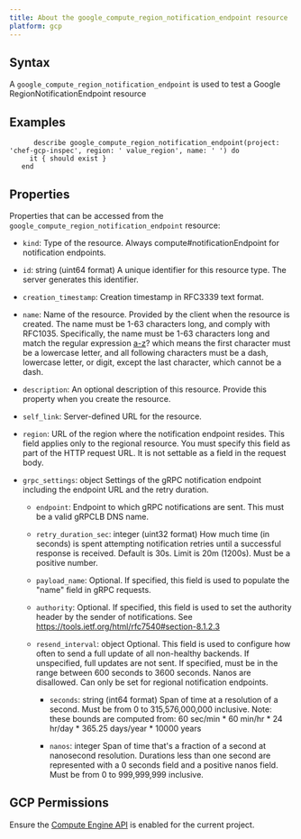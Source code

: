 ```yaml
---
title: About the google_compute_region_notification_endpoint resource
platform: gcp
---
```


## Syntax
A `google_compute_region_notification_endpoint` is used to test a Google RegionNotificationEndpoint resource

## Examples
```
      describe google_compute_region_notification_endpoint(project: 'chef-gcp-inspec', region: ' value_region', name: ' ') do
     it { should exist }
   end
```

## Properties
Properties that can be accessed from the `google_compute_region_notification_endpoint` resource:


  * `kind`: Type of the resource. Always compute#notificationEndpoint for notification endpoints. 

  * `id`: string (uint64 format) A unique identifier for this resource type. The server generates this identifier. 

  * `creation_timestamp`: Creation timestamp in RFC3339 text format. 

  * `name`: Name of the resource. Provided by the client when the resource is created. The name must be 1-63 characters long, and comply with RFC1035. Specifically, the name must be 1-63 characters long and match the regular expression [a-z]([-a-z0-9]*[a-z0-9])? which means the first character must be a lowercase letter, and all following characters must be a dash, lowercase letter, or digit, except the last character, which cannot be a dash. 

  * `description`: An optional description of this resource. Provide this property when you create the resource. 

  * `self_link`: Server-defined URL for the resource. 

  * `region`: URL of the region where the notification endpoint resides. This field applies only to the regional resource. You must specify this field as part of the HTTP request URL. It is not settable as a field in the request body. 

  * `grpc_settings`: object Settings of the gRPC notification endpoint including the endpoint URL and the retry duration. 

    * `endpoint`: Endpoint to which gRPC notifications are sent. This must be a valid gRPCLB DNS name. 

    * `retry_duration_sec`: integer (uint32 format) How much time (in seconds) is spent attempting notification retries until a successful response is received. Default is 30s. Limit is 20m (1200s). Must be a positive number. 

    * `payload_name`: Optional. If specified, this field is used to populate the "name" field in gRPC requests. 

    * `authority`: Optional. If specified, this field is used to set the authority header by the sender of notifications. See https://tools.ietf.org/html/rfc7540#section-8.1.2.3 

    * `resend_interval`: object Optional. This field is used to configure how often to send a full update of all non-healthy backends. If unspecified, full updates are not sent. If specified, must be in the range between 600 seconds to 3600 seconds. Nanos are disallowed. Can only be set for regional notification endpoints. 

      * `seconds`: string (int64 format) Span of time at a resolution of a second. Must be from 0 to 315,576,000,000 inclusive. Note: these bounds are computed from: 60 sec/min * 60 min/hr * 24 hr/day * 365.25 days/year * 10000 years 

      * `nanos`: integer Span of time that's a fraction of a second at nanosecond resolution. Durations less than one second are represented with a 0 seconds field and a positive nanos field. Must be from 0 to 999,999,999 inclusive. 


## GCP Permissions

Ensure the [Compute Engine API](https://console.cloud.google.com/apis/library/compute.googleapis.com/) is enabled for the current project.
